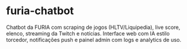 # furia-chatbot
Chatbot da FURIA com scraping de jogos (HLTV/Liquipedia), live score, elenco, streaming da Twitch e notícias. Interface web com IA estilo torcedor, notificações push e painel admin com logs e analytics de uso.
